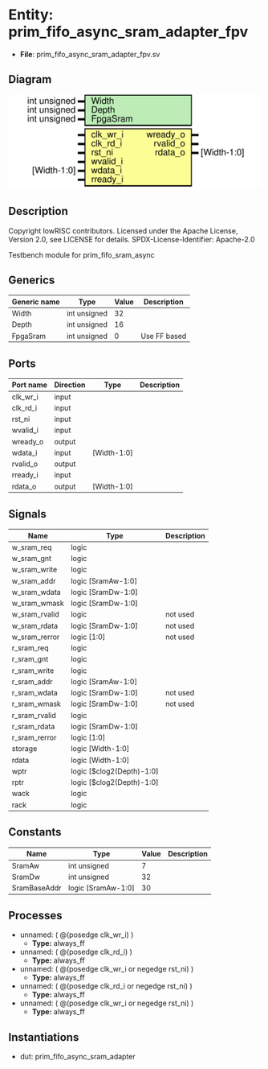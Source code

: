 # Entity: prim_fifo_async_sram_adapter_fpv

- **File**: prim_fifo_async_sram_adapter_fpv.sv
## Diagram

![Diagram](prim_fifo_async_sram_adapter_fpv.svg "Diagram")
## Description

 Copyright lowRISC contributors.
 Licensed under the Apache License, Version 2.0, see LICENSE for details.
 SPDX-License-Identifier: Apache-2.0

 Testbench module for prim_fifo_sram_async

## Generics

| Generic name | Type         | Value | Description    |
| ------------ | ------------ | ----- | -------------- |
| Width        | int unsigned | 32    |                |
| Depth        | int unsigned | 16    |                |
| FpgaSram     | int unsigned | 0     |  Use FF based  |
## Ports

| Port name | Direction | Type        | Description |
| --------- | --------- | ----------- | ----------- |
| clk_wr_i  | input     |             |             |
| clk_rd_i  | input     |             |             |
| rst_ni    | input     |             |             |
| wvalid_i  | input     |             |             |
| wready_o  | output    |             |             |
| wdata_i   | input     | [Width-1:0] |             |
| rvalid_o  | output    |             |             |
| rready_i  | input     |             |             |
| rdata_o   | output    | [Width-1:0] |             |
## Signals

| Name          | Type                      | Description |
| ------------- | ------------------------- | ----------- |
| w_sram_req    | logic                     |             |
| w_sram_gnt    | logic                     |             |
| w_sram_write  | logic                     |             |
| w_sram_addr   | logic [SramAw-1:0]        |             |
| w_sram_wdata  | logic [SramDw-1:0]        |             |
| w_sram_wmask  | logic [SramDw-1:0]        |             |
| w_sram_rvalid | logic                     | not used    |
| w_sram_rdata  | logic [SramDw-1:0]        | not used    |
| w_sram_rerror | logic [1:0]               | not used    |
| r_sram_req    | logic                     |             |
| r_sram_gnt    | logic                     |             |
| r_sram_write  | logic                     |             |
| r_sram_addr   | logic [SramAw-1:0]        |             |
| r_sram_wdata  | logic [SramDw-1:0]        | not used    |
| r_sram_wmask  | logic [SramDw-1:0]        | not used    |
| r_sram_rvalid | logic                     |             |
| r_sram_rdata  | logic [SramDw-1:0]        |             |
| r_sram_rerror | logic [1:0]               |             |
| storage       | logic [Width-1:0]         |             |
| rdata         | logic [Width-1:0]         |             |
| wptr          | logic [$clog2(Depth)-1:0] |             |
| rptr          | logic [$clog2(Depth)-1:0] |             |
| wack          | logic                     |             |
| rack          | logic                     |             |
## Constants

| Name         | Type               | Value | Description |
| ------------ | ------------------ | ----- | ----------- |
| SramAw       | int unsigned       | 7     |             |
| SramDw       | int unsigned       | 32    |             |
| SramBaseAddr | logic [SramAw-1:0] | 30    |             |
## Processes
- unnamed: ( @(posedge clk_wr_i) )
  - **Type:** always_ff
- unnamed: ( @(posedge clk_rd_i) )
  - **Type:** always_ff
- unnamed: ( @(posedge clk_wr_i or negedge rst_ni) )
  - **Type:** always_ff
- unnamed: ( @(posedge clk_rd_i or negedge rst_ni) )
  - **Type:** always_ff
- unnamed: ( @(posedge clk_wr_i or negedge rst_ni) )
  - **Type:** always_ff
## Instantiations

- dut: prim_fifo_async_sram_adapter
